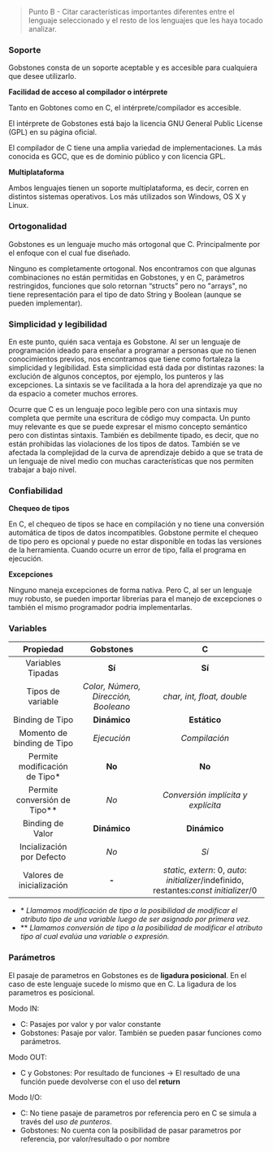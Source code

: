 > Punto B - Citar características importantes diferentes entre el lenguaje seleccionado y el resto de los lenguajes que les haya tocado analizar.

### Soporte

Gobstones consta de un soporte aceptable y es accesible para cualquiera que desee utilizarlo.

**Facilidad de acceso al compilador o intérprete**

Tanto en Gobtones como en C, el intérprete/compilador es accesible.

El intérprete de Gobstones está bajo la licencia GNU General Public License (GPL) en su página oficial.

El compilador de C tiene una amplia variedad de implementaciones. La más conocida es GCC, que es de dominio público y con licencia GPL.

**Multiplataforma**

Ambos lenguajes tienen un soporte multiplataforma, es decir, corren en distintos sistemas operativos. Los más utilizados son Windows, OS X y Linux.

### Ortogonalidad

Gobstones es un lenguaje mucho más ortogonal que C. Principalmente por el enfoque con el cual fue diseñado.

Ninguno es completamente ortogonal. Nos encontramos con que algunas combinaciones no están permitidas en Gobstones, y en C,  parámetros restringidos, funciones que solo retornan “structs” pero no "arrays", no tiene representación para el tipo de dato String y Boolean (aunque se pueden implementar).

### Simplicidad y legibilidad

En este punto, quién saca ventaja es Gobstone. Al ser un lenguaje de programación ideado para enseñar a programar a personas que no tienen conocimientos previos, nos encontramos que tiene como fortaleza la simplicidad y legibilidad. Esta simplicidad está dada por distintas razones: la exclución de algunos conceptos, por ejemplo, los punteros y las excepciones. La sintaxis se ve facilitada a la hora del aprendizaje ya que no da espacio a cometer muchos errores.

Ocurre que C es un lenguaje poco legible pero con una sintaxis muy completa que permite una escritura de código muy compacta. Un punto muy relevante es que se puede expresar el mismo concepto semántico pero con distintas sintaxis. También es debilmente tipado, es decir, que no están prohibidas las violaciones de los tipos de datos. También se ve afectada la complejidad de la curva de aprendizaje debido a que se trata de un lenguaje de nivel medio con muchas características que nos permiten trabajar a bajo nivel.

### Confiabilidad

**Chequeo de tipos**

En C, el chequeo de tipos se hace en compilación y no tiene una conversión automática de tipos de datos incompatibles. Gobstone permite el chequeo de tipo pero es opcional y puede no estar disponible en todas las versiones de la herramienta. Cuando ocurre un error de tipo, falla el programa en ejecución.

**Excepciones**

Ninguno maneja excepciones de forma nativa. Pero C, al ser un lenguaje muy robusto, se pueden importar librerías para el manejo de excepciones o también el mismo programador podria implementarlas.


### Variables

|Propiedad|Gobstones|C|
|:---:|:---:|:---:|
|Variables Tipadas|**Sí**|**Sí**|
|Tipos de variable|_Color, Número, Dirección, Booleano_| _char, int, float, double_|
|Binding de Tipo|**Dinámico**|**Estático**|
|Momento de binding de Tipo|_Ejecución_|_Compilación_|
|Permite modificación de Tipo*|**No**|**No**|
|Permite conversión de Tipo**|_No_|_Conversión implícita y explícita_|
|Binding de Valor|**Dinámico**|**Dinámico**|
|Incialización por Defecto|_No_|_Sí_|
|Valores de inicialización|**-**|_static, extern_: 0, _auto_: _initializer_/indefinido, restantes:_const initializer_/0|


* \* _Llamamos modificación de tipo a la posibilidad de modificar el atributo tipo de una variable luego de ser asignado por primera vez._
* \** _Llamamos conversión de tipo a la posibilidad de modificar el atributo tipo al cual evalúa una variable o expresión._

### Parámetros

El pasaje de parametros en Gobstones es de **ligadura posicional**. En el caso de este lenguaje sucede lo mismo que en C. La ligadura de los parametros es posicional.

Modo IN:
* C: Pasajes por valor y por valor constante
* Gobstones: Pasaje por valor. También se pueden pasar funciones como parámetros.

Modo OUT:
* C y Gobstones: Por resultado de funciones -> El resultado de una función puede devolverse con el uso del **return**

Modo I/O:
* C: No tiene pasaje de parametros por referencia pero en C se simula a través del *uso de punteros*.
* Gobstones: No cuenta con la posibilidad de pasar parametros por referencia, por valor/resultado o por nombre
